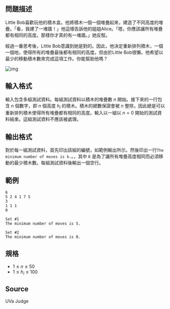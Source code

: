 ## 問題描述

Little Bob喜歡玩他的積木盒。他將積木一個一個堆疊起來，建造了不同高度的堆疊。「看，我建了一堵牆！」他這樣告訴他的姐姐Alice。「嗯，你應該讓所有堆疊都有相同的高度。那樣你才真的有一堵牆。」她反駁。

經過一番思考後，Little Bob意識到她是對的。因此，他決定重新排列積木，一個一個地，使得所有的堆疊最後都有相同的高度。但由於Little Bob很懶，他希望以最少的移動積木數來完成這項工作。你能幫助他嗎？

![img](file://sample.gif)

## 輸入格式

輸入包含多組測試資料。每組測試資料以積木的堆疊數 $n$ 開始。接下來的一行包含 $n$ 個數字，即 $n$ 個高度 $h_i$ 的積木。積木的總數保證會被 $n$ 整除，因此總是可以重新排列積木使得所有堆疊都有相同的高度。輸入以一組以 $n = 0$ 開始的測試資料結束。這組測試資料不應該被處理。

## 輸出格式

對於每一組測試資料，首先印出該組的編號，如範例輸出所示。然後印出一行`The minimum number of moves is k.`。，其中 $k$ 是為了讓所有堆疊高度相同而必須移動的最少積木數。每組測試資料後輸出一個空行。

## 範例

```input1
6
5 2 4 1 7 5
3
1 1 1
0
```

```output1
Set #1
The minimum number of moves is 5.

Set #2
The minimum number of moves is 0.

```

## 規格

- $1 \leq n \leq 50$
- $1 \leq h_i \leq 100$

## Source

UVa Judge
